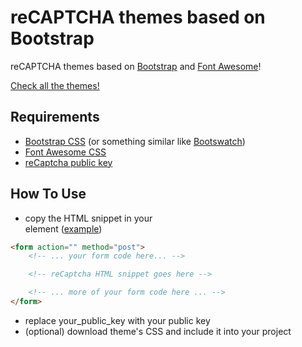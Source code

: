 reCAPTCHA themes based on Bootstrap
===================

reCAPTCHA themes based on [Bootstrap](http://getbootstrap.com/) and [Font Awesome](http://fortawesome.github.io/Font-Awesome/)!

[Check all the themes!](http://georstef.github.io/bootstrap-recaptcha/)


Requirements
--------------------
 - [Bootstrap CSS](http://getbootstrap.com/) (or something similar like [Bootswatch](http://bootswatch.com/)) 
 - [Font Awesome CSS](http://fortawesome.github.io/Font-Awesome/)
 - [reCaptcha public key](https://www.google.com/recaptcha/admin)

 
How To Use
--------------------
 - copy the HTML snippet in your <form> element ([example](https://developers.google.com/recaptcha/docs/display#Standard))
 ```html
 <form action="" method="post">
     <!-- ... your form code here... -->

     <!-- reCaptcha HTML snippet goes here -->

     <!-- ... more of your form code here ... -->
 </form>
 ```
 - replace your_public_key with your public key
 - (optional) download theme's CSS and include it into your project
 

